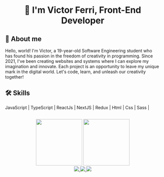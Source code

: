<h1 align="center">
  👋 I'm Victor Ferri,
  Front-End Developer
</h1>

<div>
  <h2>
    🚀 About me
  </h2>
  <p>
    Hello, world! I'm Victor, a 19-year-old Software Engineering student who has found his passion in the freedom of creativity in programming. Since 2021, I've been creating websites and systems where I can explore my imagination and innovate. Each project is an opportunity to leave my unique mark in the digital world. Let's code, learn, and unleash our creativity together!
  </p>
</div>

<div>
  <h2>
    🛠 Skills
  </h2>
  <span>
    JavaScript |
  </span>
  <span>
    TypeScript |
  </span>
  <span>
    ReactJs |
  </span>
  <span>
    NextJS |
  </span>
  <span>
    Redux |
  </span>
  <span>
    Html |
  </span>
  <span>
    Css |
  </span>
  <span>
    Sass |
  </span>
</div>

<h2>
  
</h2>

<div align="center">
  <img height="150em" src="https://github-readme-stats.vercel.app/api?username=VictorFerri&show_icons=true&icon_color=4ebcf0&hide_border=false&theme=dark&bg_color=0D1117"/>
  <img height="150em" src="https://github-readme-stats.vercel.app/api/top-langs/?username=VictorFerri&show_icons=true&icon_color=4ebcf0&hide_border=false&theme=dark&bg_color=0D1117&layout=compact"/>
</div>

<div align="center">
  <a href="https://www.instagram.com/victorferri2003/" alt="Instagram" target="_blank">
    <img src="https://img.shields.io/badge/-Instagram-E4405F?style=for-the-badge&logo=Instagram&logoColor=white"/>
  </a>
  <a href="mailto:victoferri_@hotmail.com" alt="Outlook" target="_blank">
    <img src="https://img.shields.io/badge/-Outlook-0078D4?style=for-the-badge&logo=MIcrosoft%20Outlook&logoColor=white"/>
  </a>
  <a href="https://www.linkedin.com/in/victorferri" alt="LinkedIn" target="_blank">
    <img src="https://img.shields.io/badge/-LinkedIn-0077B5?style=for-the-badge&logo=Linkedin&logoColor=white"/>
  </a>
</div>
